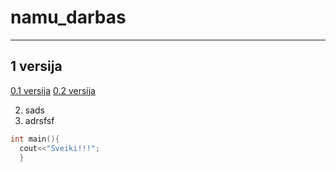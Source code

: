 # namu_darbas
---

## 1 versija

[0.1 versija](https://github.com/A-Igumenov/namu_darbas/tree/0.1)
[0.2 versija](https://github.com/A-Igumenov/namu_darbas/tree/0.2)

2. sads
3. adrsfsf


```c
int main(){
  cout<<"Sveiki!!!";
  }
```
